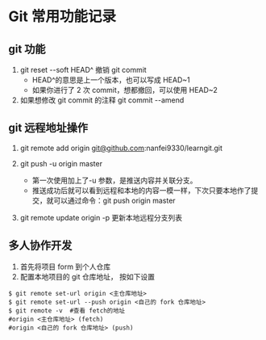 # Git 常用功能记录

## git 功能

1. git reset --soft HEAD^ 撤销 git commit
   - HEAD^的意思是上一个版本，也可以写成 HEAD~1
   - 如果你进行了 2 次 commit，想都撤回，可以使用 HEAD~2
2. 如果想修改 git commit 的注释 git commit --amend

## git 远程地址操作

1. git remote add origin git@github.com:nanfei9330/learngit.git
2. git push -u origin master

   - 第一次使用加上了-u 参数，是推送内容并关联分支。
   - 推送成功后就可以看到远程和本地的内容一模一样，下次只要本地作了提交，就可以通过命令：git push origin master

3. git remote update origin -p 更新本地远程分支列表

## 多人协作开发

1. 首先将项目 form 到个人仓库
2. 配置本地项目的 git 仓库地址， 按如下设置

```
$ git remote set-url origin <主仓库地址>
$ git remote set-url --push origin <自己的 fork 仓库地址>
$ git remote -v  #查看 fetch的地址
#origin <主仓库地址> (fetch)
#origin <自己的 fork 仓库地址> (push)
```
